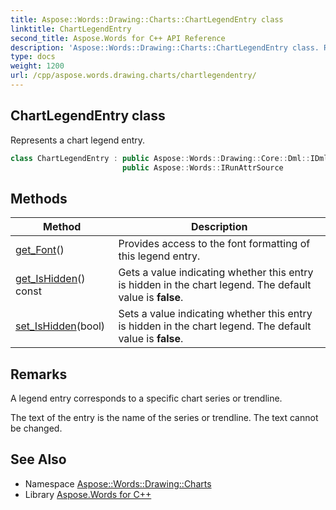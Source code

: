 ```yaml
---
title: Aspose::Words::Drawing::Charts::ChartLegendEntry class
linktitle: ChartLegendEntry
second_title: Aspose.Words for C++ API Reference
description: 'Aspose::Words::Drawing::Charts::ChartLegendEntry class. Represents a chart legend entry in C++.'
type: docs
weight: 1200
url: /cpp/aspose.words.drawing.charts/chartlegendentry/
---
```

## ChartLegendEntry class


Represents a chart legend entry.

```cpp
class ChartLegendEntry : public Aspose::Words::Drawing::Core::Dml::IDmlExtensionListSource,
                         public Aspose::Words::IRunAttrSource
```

## Methods

| Method | Description |
| --- | --- |
| [get_Font](./get_font/)() | Provides access to the font formatting of this legend entry. |
| [get_IsHidden](./get_ishidden/)() const | Gets a value indicating whether this entry is hidden in the chart legend. The default value is **false**. |
| [set_IsHidden](./set_ishidden/)(bool) | Sets a value indicating whether this entry is hidden in the chart legend. The default value is **false**. |
## Remarks


A legend entry corresponds to a specific chart series or trendline.

The text of the entry is the name of the series or trendline. The text cannot be changed.

## See Also

* Namespace [Aspose::Words::Drawing::Charts](../)
* Library [Aspose.Words for C++](../../)
